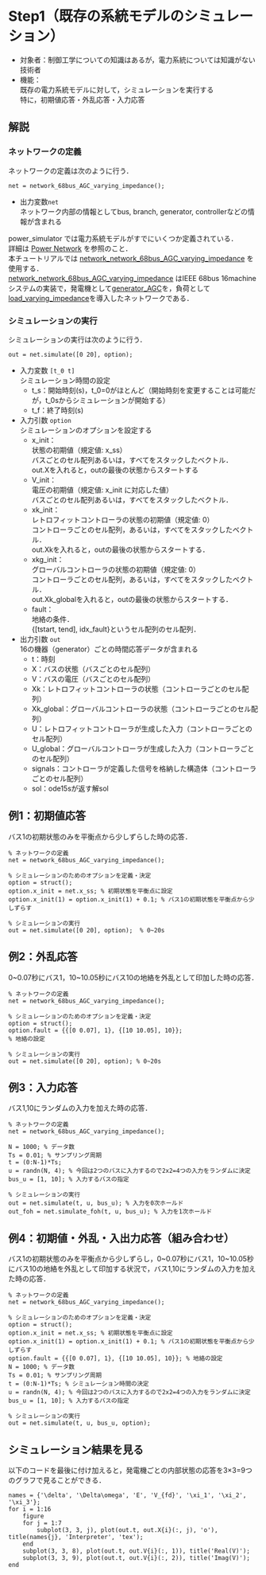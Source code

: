 # Step1（既存の系統モデルのシミュレーション）

- 対象者：制御工学についての知識はあるが，電力系統については知識がない技術者
- 機能：  
    既存の電力系統モデルに対して，シミュレーションを実行する  
    特に，初期値応答・外乱応答・入力応答


## 解説
### ネットワークの定義

ネットワークの定義は次のように行う．
```
net = network_68bus_AGC_varying_impedance();
```
- 出力変数`net`  
    ネットワーク内部の情報としてbus, branch, generator, controllerなどの情報が含まれる

power_simulator では電力系統モデルがすでにいくつか定義されている．  
詳細は [Power Network](/Docs/power_network/) を参照のこと．  
本チュートリアルでは [network_network_68bus_AGC_varying_impedance](/Docs/power_network/#network_68bus_agc_varying_impedance) を使用する．  
[network_network_68bus_AGC_varying_impedance](/Docs/power_network/#network_68bus_agc_varying_impedance) はIEEE 68bus 16machine システムの実装で，発電機として[generator_AGC](/Docs/component/#generator_agc)を，負荷として[load_varying_impedance](/Docs/component/#load_varying_impedance)を導入したネットワークである．  


### シミュレーションの実行

シミュレーションの実行は次のように行う．
```
out = net.simulate([0 20], option);
```
- 入力変数 `[t_0 t]`  
    シミュレーション時間の設定
    - t_s：開始時刻(s)，t_0=0がほとんど（開始時刻を変更することは可能だが，t_0sからシミュレーションが開始する）
    - t_f：終了時刻(s)
- 入力引数 `option`  
    シミュレーションのオプションを設定する  
    - x_init：  
        状態の初期値（規定値: x_ss）  
        バスごとのセル配列あるいは，すべてをスタックしたベクトル．  
        out.Xを入れると，outの最後の状態からスタートする
    - V_init：  
        電圧の初期値（規定値: x_init に対応した値）  
        バスごとのセル配列あるいは，すべてをスタックしたベクトル．  
    - xk_init：  
        レトロフィットコントローラの状態の初期値（規定値: 0）  
         コントローラごとのセル配列，あるいは，すべてをスタックしたベクトル．  
          out.Xkを入れると，outの最後の状態からスタートする．
    - xkg_init：  
        グローバルコントローラの状態の初期値（規定値: 0）  
        コントローラごとのセル配列，あるいは，すべてをスタックしたベクトル．  
        out.Xk_globalを入れると，outの最後の状態からスタートする．
    - fault：  
        地絡の条件．  
        {[tstart, tend], idx_fault}というセル配列のセル配列．
- 出力引数 `out`  
    16の機器（generator）ごとの時間応答データが含まれる  
    - t：時刻
    - X：バスの状態（バスごとのセル配列）
    - V：バスの電圧（バスごとのセル配列）
    - Xk：レトロフィットコントローラの状態（コントローラごとのセル配列）
    - Xk_global：グローバルコントローラの状態（コントローラごとのセル配列）
    - U：レトロフィットコントローラが生成した入力（コントローラごとのセル配列）
    - U_global：グローバルコントローラが生成した入力（コントローラごとのセル配列）
    - signals：コントローラが定義した信号を格納した構造体（コントローラごとのセル配列）
    - sol：ode15sが返す解sol


## 例1：初期値応答

バス1の初期状態のみを平衡点から少しずらした時の応答．
```
% ネットワークの定義
net = network_68bus_AGC_varying_impedance();

% シミュレーションのためのオプションを定義・決定
option = struct();
option.x_init = net.x_ss; % 初期状態を平衡点に設定
option.x_init(1) = option.x_init(1) + 0.1; % バス1の初期状態を平衡点から少しずらす

% シミュレーションの実行
out = net.simulate([0 20], option);  % 0~20s
```



## 例2：外乱応答

0~0.07秒にバス1，10~10.05秒にバス10の地絡を外乱として印加した時の応答．
```
% ネットワークの定義
net = network_68bus_AGC_varying_impedance();

% シミュレーションのためのオプションを定義・決定
option = struct();
option.fault = {{[0 0.07], 1}, {[10 10.05], 10}};
% 地絡の設定

% シミュレーションの実行
out = net.simulate([0 20], option); % 0~20s
```

## 例3：入力応答

バス1,10にランダムの入力を加えた時の応答．
```
% ネットワークの定義
net = network_68bus_AGC_varying_impedance();

N = 1000; % データ数
Ts = 0.01; % サンプリング周期
t = (0:N-1)*Ts;
u = randn(N, 4); % 今回は2つのバスに入力するので2x2=4つの入力をランダムに決定
bus_u = [1, 10]; % 入力するバスの指定

% シミュレーションの実行
out = net.simulate(t, u, bus_u); % 入力を0次ホールド
out_foh = net.simulate_foh(t, u, bus_u); % 入力を1次ホールド
```

## 例4：初期値・外乱・入出力応答（組み合わせ）

バス1の初期状態のみを平衡点から少しずらし，0~0.07秒にバス1，10~10.05秒にバス10の地絡を外乱として印加する状況で，バス1,10にランダムの入力を加えた時の応答．
```
% ネットワークの定義
net = network_68bus_AGC_varying_impedance();

% シミュレーションのためのオプションを定義・決定
option = struct();
option.x_init = net.x_ss; % 初期状態を平衡点に設定
option.x_init(1) = option.x_init(1) + 0.1; % バス1の初期状態を平衡点から少しずらす
option.fault = {{[0 0.07], 1}, {[10 10.05], 10}}; % 地絡の設定
N = 1000; % データ数
Ts = 0.01; % サンプリング周期
t = (0:N-1)*Ts; % シミュレーション時間の決定
u = randn(N, 4); % 今回は2つのバスに入力するので2x2=4つの入力をランダムに決定
bus_u = [1, 10]; % 入力するバスの指定

% シミュレーションの実行
out = net.simulate(t, u, bus_u, option);
```


## シミュレーション結果を見る

以下のコードを最後に付け加えると，発電機ごとの内部状態の応答を3×3=9つのグラフで見ることができる．
```
names = {'\delta', '\Delta\omega', 'E', 'V_{fd}', '\xi_1', '\xi_2', '\xi_3'};
for i = 1:16
	figure
	for j = 1:7
		subplot(3, 3, j), plot(out.t, out.X{i}(:, j), 'o'), title(names{j}, 'Interpreter', 'tex');
	end
	subplot(3, 3, 8), plot(out.t, out.V{i}(:, 1)), title('Real(V)');
	subplot(3, 3, 9), plot(out.t, out.V{i}(:, 2)), title('Imag(V)');
end
```
